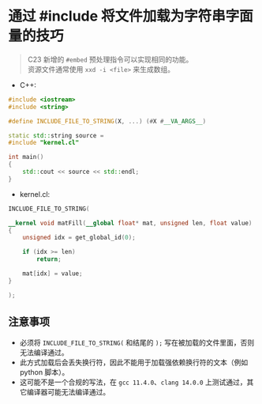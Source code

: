 # 通过 #include 将文件加载为字符串字面量的技巧

> C23 新增的 `#embed` 预处理指令可以实现相同的功能。   
> 资源文件通常使用 `xxd -i <file>` 来生成数组。   

* C++:  
```c++
#include <iostream>
#include <string>

#define INCLUDE_FILE_TO_STRING(X, ...) (#X #__VA_ARGS__)

static std::string source = 
#include "kernel.cl"

int main()
{
    std::cout << source << std::endl;
}
```

* kernel.cl:  
```opencl
INCLUDE_FILE_TO_STRING(

__kernel void matFill(__global float* mat, unsigned len, float value)
{
    unsigned idx = get_global_id(0);

    if (idx >= len)
        return;

    mat[idx] = value;
}

);
```

## 注意事项

* 必须将 `INCLUDE_FILE_TO_STRING(` 和结尾的 `);` 写在被加载的文件里面，否则无法编译通过。
* 此方式加载后会丢失换行符，因此不能用于加载强依赖换行符的文本（例如 python 脚本）。
* 这可能不是一个合规的写法，在 `gcc 11.4.0`、`clang 14.0.0` 上测试通过，其它编译器可能无法编译通过。